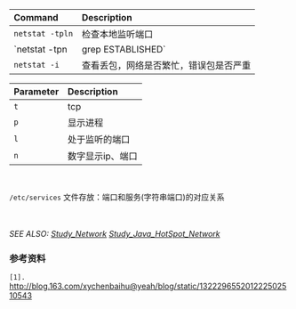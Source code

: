 | **Command** | **Description** |
|:------------|:----------------|
| `netstat -tpln` | 检查本地监听端口 |
| `netstat -tpn | grep ESTABLISHED` | 检查已建立的连接信息 |
| `netstat -i` | 查看丢包，网络是否繁忙，错误包是否严重 |


| **Parameter** | **Description** |
|:--------------|:----------------|
| `t` | tcp |
| `p` | 显示进程 |
| `l` | 处于监听的端口 |
| `n` | 数字显示ip、端口 |

<br>

<code>/etc/services</code> 文件存放：端口和服务(字符串端口)的对应关系<br>
<br>
<br>


<i>SEE ALSO: <a href='Study_Network.md'>Study_Network</a> <a href='Study_Java_HotSpot_Network.md'>Study_Java_HotSpot_Network</a></i>


<h3>参考资料</h3>
<code>[1].</code> <a href='http://blog.163.com/xychenbaihu@yeah/blog/static/132229655201222502510543'>http://blog.163.com/xychenbaihu@yeah/blog/static/132229655201222502510543</a><br>